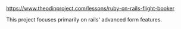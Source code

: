 https://www.theodinproject.com/lessons/ruby-on-rails-flight-booker

This project focuses primarily on rails' advanced form features.